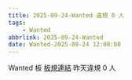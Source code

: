 ```yaml
---
title: 2025-09-24-Wanted 違規 0 人
tags:
    - Wanted
abbrlink: 2025-09-24-Wanted
date: Wanted-2025-09-24 12:00:00
---
```

Wanted 板 [板規連結](https://www.ptt.cc/bbs/Wanted/M.1608829773.A.D3B.html)
昨天違規 0 人
